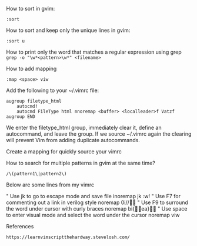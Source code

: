 How to sort in gvim:

`:sort`

How to sort and keep only the unique lines in gvim:

`:sort u`

How to print only the word that matches a regular expression using grep
`grep -o "\w*<pattern>\w*" <filename>`

How to add mapping

`:map <space> viw`

Add the following to your ~/.vimrc file:

```
augroup filetype_html
    autocmd!
    autocmd FileType html nnoremap <buffer> <localleader>f Vatzf
augroup END
```
We enter the filetype_html group, immediately clear it, define an autocommand, and leave the group. If we source ~/.vimrc again the clearing will prevent Vim from adding duplicate autocommands.

Create a mapping for quickly source your vimrc

How to search for multiple patterns in gvim at the same time?

`/\(pattern1\|pattern2\)`

Below are some lines from my vimrc

" Use jk to go to escape mode and save file 
inoremap jk <Esc>:w!<CR>
" Use F7 for commenting out a link in verilog style
noremap <F7> 0i//
" Use F9 to surround the word under cursor with curly braces
noremap <F9> bi{ea}
" Use space to enter visual mode and select the word under the cursor
noremap <space> viw

References
```
https://learnvimscriptthehardway.stevelosh.com/
```
